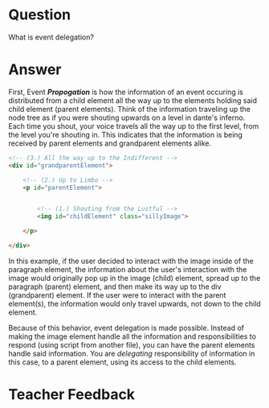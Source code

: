 # Question
What is event delegation?

# Answer
First, Event ***Propogation*** is how the information of an event occuring is distributed from a child element all the way up to the elements holding said child element (parent elements). Think of the information traveling up the node tree as if you were shouting upwards on a level in dante's inferno. Each time you shout, your voice travels all the way up to the first level, from the level you're shouting in. This indicates that the information is being received by parent elements and grandparent elements alike.

```html
<!-- (3.) All the way up to the Indifferent -->
<div id="grandparentElement">

    <!-- (2.) Up to Limbo -->
    <p id="parentElement">


        <!-- (1.) Shouting from the Lustful -->
        <img id="childElement" class="sillyImage">

    </p>

</div>
```

In this example, if the user decided to interact with the image inside of the paragraph element, the information about the user's interaction with the image would originally pop up in the image (child) element, spread up to the paragraph (parent) element, and then make its way up to the div (grandparent) element. If the user were to interact with the parent element(s), the information would only travel upwards, not down to the child element. 

Because of this behavior, event delegation is made possible. Instead of making the image element handle all the information and responsibilities to respond (using script from another file), you can have the parent elements handle said information. You are *delegating* responsibility of information in this case, to a parent element, using its access to the child elements.


# Teacher Feedback